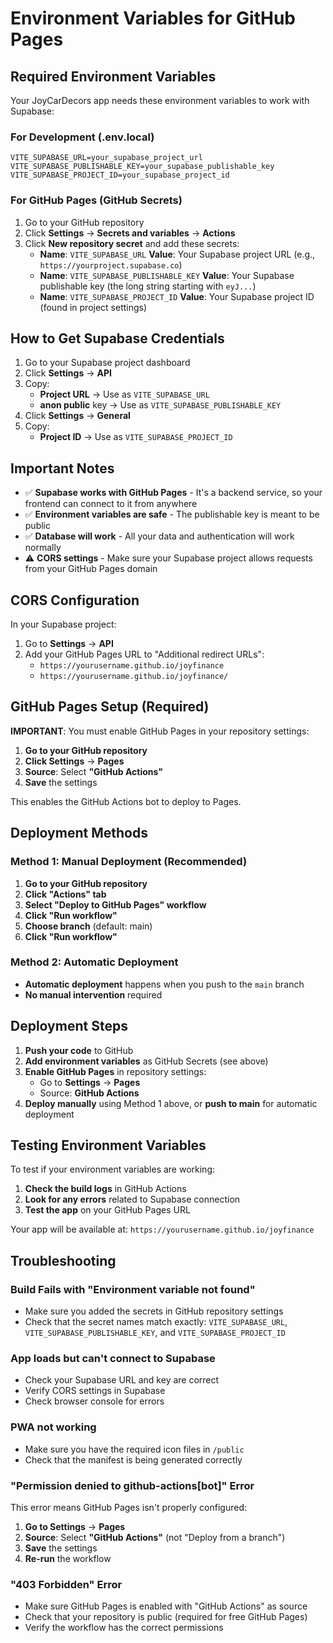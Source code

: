 # Environment Variables for GitHub Pages

## Required Environment Variables

Your JoyCarDecors app needs these environment variables to work with Supabase:

### For Development (.env.local)
```
VITE_SUPABASE_URL=your_supabase_project_url
VITE_SUPABASE_PUBLISHABLE_KEY=your_supabase_publishable_key
VITE_SUPABASE_PROJECT_ID=your_supabase_project_id
```

### For GitHub Pages (GitHub Secrets)
1. Go to your GitHub repository
2. Click **Settings** → **Secrets and variables** → **Actions**
3. Click **New repository secret** and add these secrets:
   - **Name**: `VITE_SUPABASE_URL`
     **Value**: Your Supabase project URL (e.g., `https://yourproject.supabase.co`)
   - **Name**: `VITE_SUPABASE_PUBLISHABLE_KEY`
     **Value**: Your Supabase publishable key (the long string starting with `eyJ...`)
   - **Name**: `VITE_SUPABASE_PROJECT_ID`
     **Value**: Your Supabase project ID (found in project settings)

## How to Get Supabase Credentials

1. Go to your Supabase project dashboard
2. Click **Settings** → **API**
3. Copy:
   - **Project URL** → Use as `VITE_SUPABASE_URL`
   - **anon public** key → Use as `VITE_SUPABASE_PUBLISHABLE_KEY`
4. Click **Settings** → **General**
5. Copy:
   - **Project ID** → Use as `VITE_SUPABASE_PROJECT_ID`

## Important Notes

- ✅ **Supabase works with GitHub Pages** - It's a backend service, so your frontend can connect to it from anywhere
- ✅ **Environment variables are safe** - The publishable key is meant to be public
- ✅ **Database will work** - All your data and authentication will work normally
- ⚠️ **CORS settings** - Make sure your Supabase project allows requests from your GitHub Pages domain

## CORS Configuration

In your Supabase project:
1. Go to **Settings** → **API**
2. Add your GitHub Pages URL to "Additional redirect URLs":
   - `https://yourusername.github.io/joyfinance`
   - `https://yourusername.github.io/joyfinance/`

## GitHub Pages Setup (Required)

**IMPORTANT**: You must enable GitHub Pages in your repository settings:

1. **Go to your GitHub repository**
2. **Click Settings** → **Pages**
3. **Source**: Select **"GitHub Actions"**
4. **Save** the settings

This enables the GitHub Actions bot to deploy to Pages.

## Deployment Methods

### Method 1: Manual Deployment (Recommended)
1. **Go to your GitHub repository**
2. **Click "Actions" tab**
3. **Select "Deploy to GitHub Pages" workflow**
4. **Click "Run workflow"**
5. **Choose branch** (default: main)
6. **Click "Run workflow"**

### Method 2: Automatic Deployment
- **Automatic deployment** happens when you push to the `main` branch
- **No manual intervention** required

## Deployment Steps

1. **Push your code** to GitHub
2. **Add environment variables** as GitHub Secrets (see above)
3. **Enable GitHub Pages** in repository settings:
   - Go to **Settings** → **Pages**
   - Source: **GitHub Actions**
4. **Deploy manually** using Method 1 above, or **push to main** for automatic deployment

## Testing Environment Variables

To test if your environment variables are working:

1. **Check the build logs** in GitHub Actions
2. **Look for any errors** related to Supabase connection
3. **Test the app** on your GitHub Pages URL

Your app will be available at: `https://yourusername.github.io/joyfinance`

## Troubleshooting

### Build Fails with "Environment variable not found"
- Make sure you added the secrets in GitHub repository settings
- Check that the secret names match exactly: `VITE_SUPABASE_URL`, `VITE_SUPABASE_PUBLISHABLE_KEY`, and `VITE_SUPABASE_PROJECT_ID`

### App loads but can't connect to Supabase
- Check your Supabase URL and key are correct
- Verify CORS settings in Supabase
- Check browser console for errors

### PWA not working
- Make sure you have the required icon files in `/public`
- Check that the manifest is being generated correctly

### "Permission denied to github-actions[bot]" Error
This error means GitHub Pages isn't properly configured:

1. **Go to Settings** → **Pages**
2. **Source**: Select **"GitHub Actions"** (not "Deploy from a branch")
3. **Save** the settings
4. **Re-run** the workflow

### "403 Forbidden" Error
- Make sure GitHub Pages is enabled with "GitHub Actions" as source
- Check that your repository is public (required for free GitHub Pages)
- Verify the workflow has the correct permissions
